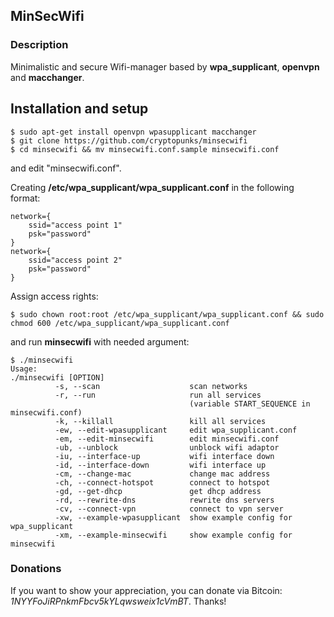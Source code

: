 ## MinSecWifi

### Description

Minimalistic and secure Wifi-manager based by **wpa_supplicant**, **openvpn** and **macchanger**.

## Installation and setup 

```
$ sudo apt-get install openvpn wpasupplicant macchanger 
$ git clone https://github.com/cryptopunks/minsecwifi
$ cd minsecwifi && mv minsecwifi.conf.sample minsecwifi.conf

```
and edit "minsecwifi.conf".

Creating **/etc/wpa_supplicant/wpa_supplicant.conf** in the following format:

```
network={
    ssid="access point 1"
    psk="password"
}
network={
    ssid="access point 2"
    psk="password"
}
```
Assign access rights:

```
$ sudo chown root:root /etc/wpa_supplicant/wpa_supplicant.conf && sudo chmod 600 /etc/wpa_supplicant/wpa_supplicant.conf
```

and run **minsecwifi** with needed argument:

```
$ ./minsecwifi
Usage:
./minsecwifi [OPTION] 
          -s, --scan                    scan networks
          -r, --run                     run all services 
                                        (variable START_SEQUENCE in minsecwifi.conf)
          -k, --killall                 kill all services
          -ew, --edit-wpasupplicant     edit wpa_supplicant.conf
          -em, --edit-minsecwifi        edit minsecwifi.conf
          -ub, --unblock                unblock wifi adaptor
          -iu, --interface-up           wifi interface down
          -id, --interface-down         wifi interface up
          -cm, --change-mac             change mac address
          -ch, --connect-hotspot        connect to hotspot
          -gd, --get-dhcp               get dhcp address
          -rd, --rewrite-dns            rewrite dns servers
          -cv, --connect-vpn            connect to vpn server
          -xw, --example-wpasupplicant  show example config for wpa_supplicant
          -xm, --example-minsecwifi     show example config for minsecwifi
```

### Donations

If you want to show your appreciation, you can donate via Bitcoin: *1NYYFoJiRPnkmFbcv5kYLqwsweix1cVmBT*. Thanks!

